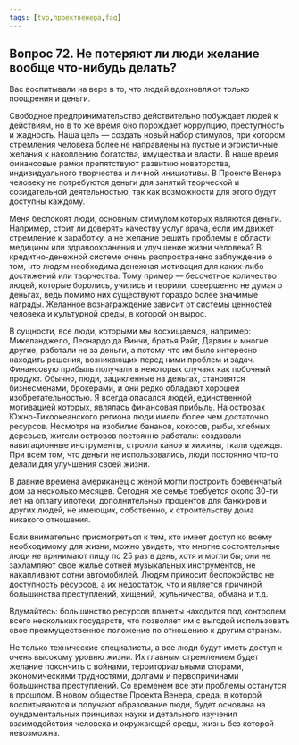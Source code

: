 ```yaml
---
tags: [tvp,проектвенера,faq]
---
```

## Вопрос 72. Не потеряют ли люди желание вообще что-нибудь делать?

Вас воспитывали на вере в то, что людей вдохновляют только поощрения и деньги.

Свободное предпринимательство действительно побуждает людей к действиям, но в то же время оно порождает коррупцию, преступность и жадность. Наша цель — создать новый набор стимулов, при котором стремления человека более не направлены на пустые и эгоистичные желания к накоплению богатства, имущества и власти. В наше время финансовые рамки препятствуют развитию новаторства, индивидуального творчества и личной инициативы. В Проекте Венера человеку не потребуются деньги для занятий творческой и созидательной деятельностью, так как возможности для этого будут доступны каждому.

Меня беспокоят люди, основным стимулом которых являются деньги. Например, стоит ли доверять качеству услуг врача, если им движет стремление к заработку, а не желание решить проблемы в области медицины или здравоохранения и улучшение жизни человека? В кредитно-денежной системе очень распространено заблуждение о том, что людям необходима денежная мотивация для каких-либо достижений или творчества. Тому пример — бессчетное количество людей, которые боролись, учились и творили, совершенно не думая о деньгах, ведь помимо них существуют гораздо более значимые награды. Желанное вознаграждение зависит от системы ценностей человека и культурной среды, в которой он вырос.

В сущности, все люди, которыми мы восхищаемся, например: Микеланджело, Леонардо да Винчи, братья Райт, Дарвин и многие другие, работали не за деньги, а потому что им было интересно находить решения, возникающих перед ними проблем и задач. Финансовую прибыль получали в некоторых случаях как побочный продукт. Обычно, люди, зацикленные на деньгах, становятся бизнесменами, брокерами, и они редко обладают хорошей изобретательностью. Я всегда опасался людей, единственной мотивацией которых, являлась финансовая прибыль. На островах Южно-Тихоокеанского региона люди имели более чем достаточно ресурсов. Несмотря на изобилие бананов, кокосов, рыбы, хлебных деревьев, жители островов постоянно работали: создавали навигационные инструменты, строили каноэ и хижины, ткали одежды. При всем том, что деньги не использовались, люди постоянно что-то делали для улучшения своей жизни.

В давние времена американец с женой могли построить бревенчатый дом за несколько месяцев. Сегодня же семье требуется около 30-ти лет на оплату ипотеки, дополнительных процентов для банкиров и других людей, не имеющих, собственно, к строительству дома никакого отношения.

Если внимательно присмотреться к тем, кто имеет доступ ко всему необходимому для жизни, можно увидеть, что многие состоятельные люди не принимают пищу по 25 раз в день, хотя и могли бы; они не захламляют свое жилье сотней музыкальных инструментов, не накапливают сотни автомобилей. Людям приносит беспокойство не доступность ресурсов, а их недостаток, что и является причиной большинства преступлений, хищений, жульничества, обмана и т.д.

Вдумайтесь: большинство ресурсов планеты находится под контролем всего нескольких государств, что позволяет им с выгодой использовать свое преимущественное положение по отношению к другим странам.

Не только технические специалисты, а все люди будут иметь доступ к очень высокому уровню жизни. Их главным стремлением будет желание покончить с войнами, территориальными спорами, экономическими трудностями, долгами и первопричинами большинства преступлений. Со временем все эти проблемы останутся в прошлом. В новом обществе Проекта Венера, среда, в которой воспитываются и получают образование люди, будет основана на фундаментальных принципах науки и детального изучения взаимодействия человека и окружающей среды, жизнь без которой невозможна.